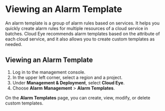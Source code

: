 # Viewing an Alarm Template<a name="EN-US_TOPIC_0084572275"></a>

An alarm template is a group of alarm rules based on services. It helps you quickly create alarm rules for multiple resources of a cloud service in batches. Cloud Eye recommends alarm templates based on the attribute of each cloud service, and it also allows you to create custom templates as needed.

## Viewing an Alarm Template<a name="section9891104194416"></a>

1.  Log in to the management console.
2.  In the upper left corner, select a region and a project.
3.  Under  **Management & Deployment**, select  **Cloud Eye**.
4.  Choose  **Alarm** **Management**  \>  **Alarm Templates**.

On the  **Alarm Templates**  page, you can create, view, modify, or delete custom templates.

